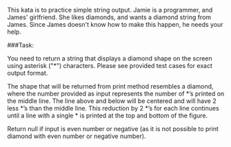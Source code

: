 This kata is to practice simple string output. Jamie is a programmer, and James' girlfriend. She likes diamonds, and wants a diamond string from James. Since James doesn't know how to make this happen, he needs your help.

###Task:

You need to return a string that displays a diamond shape on the screen using asterisk ("*") characters. Please see provided test cases for exact output format.

The shape that will be returned from print method resembles a diamond, where the number provided as input represents the number of *’s printed on the middle line. The line above and below will be centered and will have 2 less *’s than the middle line. This reduction by 2 *’s for each line continues until a line with a single * is printed at the top and bottom of the figure.

Return null if input is even number or negative (as it is not possible to print diamond with even number or negative number).